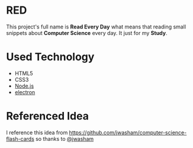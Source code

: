 # RED
This project's full name is **Read Every Day** what means that reading small snippets about **Computer Science** every day.
It just for my **Study**.

# Used Technology
- HTML5
- CSS3
- [Node.js](https://nodejs.org/en/)
- [electron](https://electron.atom.io)

# Referenced Idea
I reference this idea from https://github.com/jwasham/computer-science-flash-cards so thanks to [@jwasham](https://github.com/jwasham)
